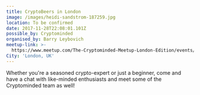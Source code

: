 ```yaml
---
title: CryptoBeers in London
image: /images/heidi-sandstrom-187259.jpg
location: To be confirmed
date: 2017-11-28T22:08:01.101Z
possible_by: Cryptominded
organised_by: Barry Leybovich
meetup-link: >-
  https://www.meetup.com/The-Cryptominded-Meetup-London-Edition/events/244863174/
City: 'London, UK'
---
```

Whether you're a seasoned crypto-expert or just a beginner, come and have a chat with like-minded enthusiasts and meet some of the Cryptominded team as well!
